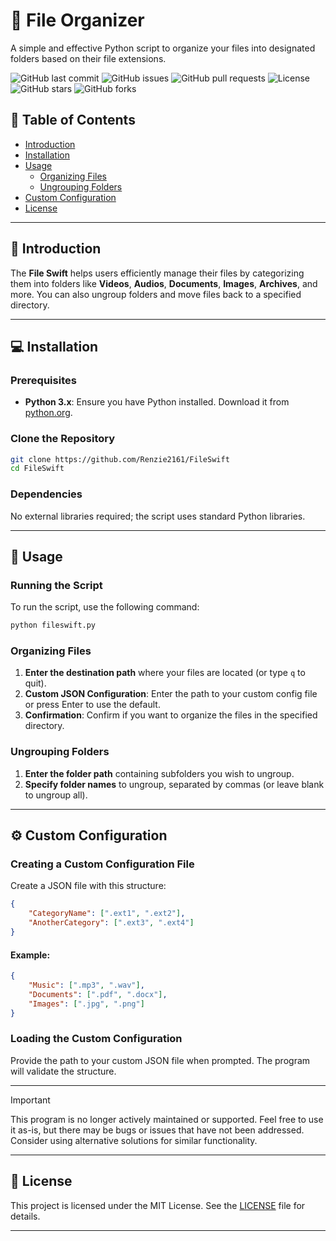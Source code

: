# 📁 File Organizer
A simple and effective Python script to organize your files into designated folders based on their file extensions. 

![GitHub last commit](https://img.shields.io/github/last-commit/Renzie2161/FileSwift)
![GitHub issues](https://img.shields.io/github/issues/Renzie2161/FileSwift)
![GitHub pull requests](https://img.shields.io/github/issues-pr/Renzie2161/FileSwift)
![License](https://img.shields.io/badge/license-MIT-blue.svg)
![GitHub stars](https://img.shields.io/github/stars/Renzie2161/FileSwift?style=social)
![GitHub forks](https://img.shields.io/github/forks/Renzie2161/FileSwift)


## 📖 Table of Contents
- [Introduction](#-introduction)
- [Installation](#-installation)
- [Usage](#-usage)
  - [Organizing Files](#organizing-files)
  - [Ungrouping Folders](#ungrouping-folders)
- [Custom Configuration](#custom-configuration)
- [License](#license)

---

## 🎉 Introduction
The **File Swift** helps users efficiently manage their files by categorizing them into folders like **Videos**, **Audios**, **Documents**, **Images**, **Archives**, and more. You can also ungroup folders and move files back to a specified directory.

---

## 💻 Installation

### Prerequisites
- **Python 3.x**: Ensure you have Python installed. Download it from [python.org](https://www.python.org/downloads/).

### Clone the Repository
```bash
git clone https://github.com/Renzie2161/FileSwift
cd FileSwift
```

### Dependencies
No external libraries required; the script uses standard Python libraries.

---

## 🚀 Usage

### Running the Script
To run the script, use the following command:
```bash
python fileswift.py
```

### Organizing Files
1. **Enter the destination path** where your files are located (or type `q` to quit).
2. **Custom JSON Configuration**: Enter the path to your custom config file or press Enter to use the default.
3. **Confirmation**: Confirm if you want to organize the files in the specified directory.

### Ungrouping Folders
1. **Enter the folder path** containing subfolders you wish to ungroup.
2. **Specify folder names** to ungroup, separated by commas (or leave blank to ungroup all).

---

## ⚙️ Custom Configuration

### Creating a Custom Configuration File
Create a JSON file with this structure:
```json
{
    "CategoryName": [".ext1", ".ext2"],
    "AnotherCategory": [".ext3", ".ext4"]
}
```

#### Example:
```json
{
    "Music": [".mp3", ".wav"],
    "Documents": [".pdf", ".docx"],
    "Images": [".jpg", ".png"]
}
```

### Loading the Custom Configuration
Provide the path to your custom JSON file when prompted. The program will validate the structure.

---

> [!IMPORTANT]
> This program is no longer actively maintained or supported. Feel free to use it as-is, but there may be bugs or issues that have not been addressed. Consider using alternative solutions for similar functionality.

---

## 📄 License
This project is licensed under the MIT License. See the [LICENSE](LICENSE) file for details.

---
